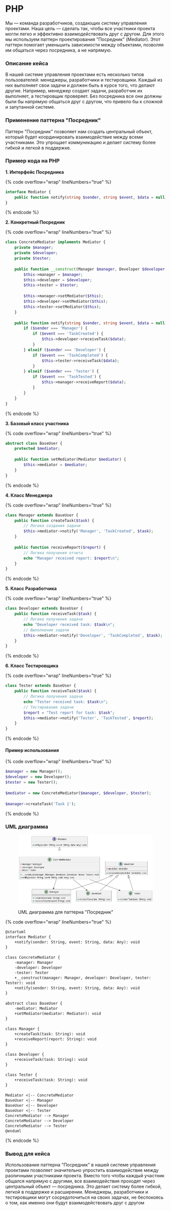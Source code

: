 # PHP

Мы — команда разработчиков, создающих систему управления проектами. Наша цель — сделать так, чтобы все участники проекта могли легко и эффективно взаимодействовать друг с другом. Для этого мы используем паттерн проектирования "Посредник" (Mediator). Этот паттерн помогает уменьшить зависимости между объектами, позволяя им общаться через посредника, а не напрямую.

### Описание кейса

В нашей системе управления проектами есть несколько типов пользователей: менеджеры, разработчики и тестировщики. Каждый из них выполняет свои задачи и должен быть в курсе того, что делают другие. Например, менеджер создает задачи, разработчик их выполняет, а тестировщик проверяет. Без посредника все они должны были бы напрямую общаться друг с другом, что привело бы к сложной и запутанной системе.

### Применение паттерна "Посредник"

Паттерн "Посредник" позволяет нам создать центральный объект, который будет координировать взаимодействие между всеми участниками. Это упрощает коммуникацию и делает систему более гибкой и легкой в поддержке.

### Пример кода на PHP

**1. Интерфейс Посредника**

{% code overflow="wrap" lineNumbers="true" %}
```php
interface Mediator {
    public function notify(string $sender, string $event, $data = null);
}
```
{% endcode %}

**2. Конкретный Посредник**

{% code overflow="wrap" lineNumbers="true" %}
```php
class ConcreteMediator implements Mediator {
    private $manager;
    private $developer;
    private $tester;

    public function __construct(Manager $manager, Developer $developer, Tester $tester) {
        $this->manager = $manager;
        $this->developer = $developer;
        $this->tester = $tester;

        $this->manager->setMediator($this);
        $this->developer->setMediator($this);
        $this->tester->setMediator($this);
    }

    public function notify(string $sender, string $event, $data = null) {
        if ($sender === 'Manager') {
            if ($event === 'TaskCreated') {
                $this->developer->receiveTask($data);
            }
        } elseif ($sender === 'Developer') {
            if ($event === 'TaskCompleted') {
                $this->tester->receiveTask($data);
            }
        } elseif ($sender === 'Tester') {
            if ($event === 'TaskTested') {
                $this->manager->receiveReport($data);
            }
        }
    }
}
```
{% endcode %}

**3. Базовый класс участника**

{% code overflow="wrap" lineNumbers="true" %}
```php
abstract class BaseUser {
    protected $mediator;

    public function setMediator(Mediator $mediator) {
        $this->mediator = $mediator;
    }
}
```
{% endcode %}

**4. Класс Менеджера**

{% code overflow="wrap" lineNumbers="true" %}
```php
class Manager extends BaseUser {
    public function createTask($task) {
        // Логика создания задачи
        $this->mediator->notify('Manager', 'TaskCreated', $task);
    }

    public function receiveReport($report) {
        // Логика получения отчета
        echo "Manager received report: $report\n";
    }
}
```
{% endcode %}

**5. Класс Разработчика**

{% code overflow="wrap" lineNumbers="true" %}
```php
class Developer extends BaseUser {
    public function receiveTask($task) {
        // Логика получения задачи
        echo "Developer received task: $task\n";
        // Выполнение задачи
        $this->mediator->notify('Developer', 'TaskCompleted', $task);
    }
}
```
{% endcode %}

**6. Класс Тестировщика**

{% code overflow="wrap" lineNumbers="true" %}
```php
class Tester extends BaseUser {
    public function receiveTask($task) {
        // Логика получения задачи
        echo "Tester received task: $task\n";
        // Тестирование задачи
        $report = "Test report for task: $task";
        $this->mediator->notify('Tester', 'TaskTested', $report);
    }
}
```
{% endcode %}

#### Пример использования

{% code overflow="wrap" lineNumbers="true" %}
```php
$manager = new Manager();
$developer = new Developer();
$tester = new Tester();

$mediator = new ConcreteMediator($manager, $developer, $tester);

$manager->createTask('Task 1');
```
{% endcode %}

### UML диаграмма

<figure><img src="../../../../../.gitbook/assets/image (2).png" alt=""><figcaption><p>UML диаграмма для паттерна "Посредник"</p></figcaption></figure>

{% code overflow="wrap" lineNumbers="true" %}
```plantuml
@startuml
interface Mediator {
    +notify(sender: String, event: String, data: Any): void
}

class ConcreteMediator {
    -manager: Manager
    -developer: Developer
    -tester: Tester
    +__construct(manager: Manager, developer: Developer, tester: Tester): void
    +notify(sender: String, event: String, data: Any): void
}

abstract class BaseUser {
    -mediator: Mediator
    +setMediator(mediator: Mediator): void
}

class Manager {
    +createTask(task: String): void
    +receiveReport(report: String): void
}

class Developer {
    +receiveTask(task: String): void
}

class Tester {
    +receiveTask(task: String): void
}

Mediator <|-- ConcreteMediator
BaseUser <|-- Manager
BaseUser <|-- Developer
BaseUser <|-- Tester
ConcreteMediator --> Manager
ConcreteMediator --> Developer
ConcreteMediator --> Tester
@enduml
```
{% endcode %}

### Вывод для кейса

Использование паттерна "Посредник" в нашей системе управления проектами позволяет значительно упростить взаимодействие между различными участниками проекта. Вместо того чтобы каждый участник общался напрямую с другими, все взаимодействия проходят через центральный объект — посредника. Это делает систему более гибкой, легкой в поддержке и расширении. Менеджеры, разработчики и тестировщики могут сосредоточиться на своих задачах, не беспокоясь о том, как именно они будут взаимодействовать друг с другом
